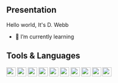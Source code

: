 Presentation
-
Hello world, It's D. Webb
- 🌱 I’m currently learning 

Tools & Languages
-
<img width="24" src="https://cdn.jsdelivr.net/gh/devicons/devicon/icons/linux/linux-original.svg" /> <img width="24" src="https://cdn.jsdelivr.net/gh/devicons/devicon/icons/windows8/windows8-original.svg" />
<img width="24" src="https://cdn.jsdelivr.net/gh/devicons/devicon/icons/apache/apache-original.svg" /> <img width="24" src="https://cdn.jsdelivr.net/gh/devicons/devicon/icons/nodejs/nodejs-original.svg" />
<img width="24" src="https://cdn.jsdelivr.net/gh/devicons/devicon/icons/html5/html5-original.svg" /> <img width="24" src="https://cdn.jsdelivr.net/gh/devicons/devicon/icons/css3/css3-original.svg" /> <img width="24" src="https://cdn.jsdelivr.net/gh/devicons/devicon/icons/javascript/javascript-original.svg" />  <img width="24" src="https://cdn.jsdelivr.net/gh/devicons/devicon/icons/react/react-original.svg" />  <img width="24" src="https://cdn.jsdelivr.net/gh/devicons/devicon/icons/php/php-original.svg" /> <img width="24" src="https://cdn.jsdelivr.net/gh/devicons/devicon/icons/mysql/mysql-original.svg" />
